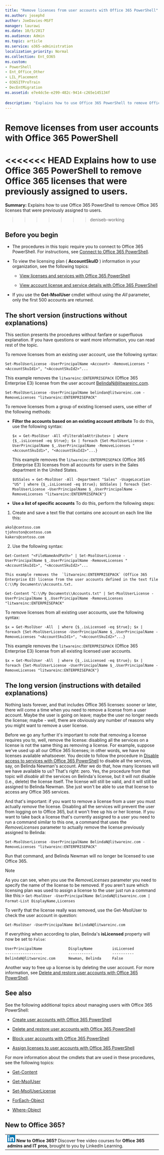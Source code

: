 ```yaml
---
title: "Remove licenses from user accounts with Office 365 PowerShell"
ms.author: josephd
author: JoeDavies-MSFT
manager: laurawi
ms.date: 10/5/2017
ms.audience: Admin
ms.topic: article
ms.service: o365-administration
localization_priority: Normal
ms.collection: Ent_O365
ms.custom:
- PowerShell
- Ent_Office_Other
- LIL_Placement
- O365ITProTrain
- DecEntMigration
ms.assetid: e7e4dc5e-e299-482c-9414-c265e145134f

description: "Explains how to use Office 365 PowerShell to remove Office 365 licenses that were previously assigned to users."
---
```


# Remove licenses from user accounts with Office 365 PowerShell

<<<<<<< HEAD
Explains how to use Office 365 PowerShell to remove Office 365 licenses that were previously assigned to users.
=======
**Summary:** Explains how to use Office 365 PowerShell to remove Office 365 licenses that were previously assigned to users.
>>>>>>> deniseb-working
  
## Before you begin

- The procedures in this topic require you to connect to Office 365 PowerShell. For instructions, see [Connect to Office 365 PowerShell](connect-to-office-365-powershell.md).
    
- To view the licensing plan ( **AccountSkuID** ) information in your organization, see the following topics:
    
  - [View licenses and services with Office 365 PowerShell](view-licenses-and-services-with-office-365-powershell.md)
    
  - [View account license and service details with Office 365 PowerShell](view-account-license-and-service-details-with-office-365-powershell.md)
    
- If you use the **Get-MsolUser** cmdlet without using the _All_ parameter, only the first 500 accounts are returned.
    
## The short version (instructions without explanations)
<a name="ShortVersion"> </a>

This section presents the procedures without fanfare or superfluous explanation. If you have questions or want more information, you can read rest of the topic.
  
To remove licenses from an existing user account, use the following syntax:
  
```
Set-MsolUserLicense -UserPrincipalName <Account> -RemoveLicenses "<AccountSkuId1>", "<AccountSkuId2>"...
```

This example removes the  `litwareinc:ENTERPRISEPACK` (Office 365 Enterprise E3) license from the user account BelindaN@litwareinc.com.
  
```
Set-MsolUserLicense -UserPrincipalName belindan@litwareinc.com -RemoveLicenses "litwareinc:ENTERPRISEPACK"
```

To remove licenses from a group of existing licensed users, use either of the following methods:
  
- **Filter the accounts based on an existing account attribute** To do this, use the following syntax:
    
  ```
  $x = Get-MsolUser -All <FilterableAttributes> | where {$_.isLicensed -eq $true}; $x | foreach {Set-MsolUserLicense -UserPrincipalName $_.UserPrincipalName -RemoveLicenses "<AccountSkuId1>", "<AccountSkuId2>"...}
  ```

    This example removes the  `litwareinc:ENTERPRISEPACK` (Office 365 Enterprise E3) licenses from all accounts for users in the Sales department in the United States.
    
  ```
  $USSales = Get-MsolUser -All -Department "Sales" -UsageLocation "US" | where {$_.isLicensed -eq $true}; $USSales | foreach {Set-MsolUserLicense -UserPrincipalName $_.UserPrincipalName -RemoveLicenses "litwareinc:ENTERPRISEPACK"}
  ```

- **Use a list of specific accounts** To do this, perform the following steps:
    
1. Create and save a text file that contains one account on each line like this:
    
  ```
  akol@contoso.com
tjohnston@contoso.com
kakers@contoso.com
  ```

2. Use the following syntax:
    
  ```
  Get-Content "<FileNameAndPath>" | Set-MsolUserLicense -UserPrincipalName $_.UserPrincipalName -RemoveLicenses "<AccountSkuId1>", "<AccountSkuId2>"...
  ```

    This example removes the  `litwareinc:ENTERPRISEPACK` (Office 365 Enterprise E3) license from the user accounts defined in the text file C:\\My Documents\\Accounts.txt.
    
  ```
  Get-Content "C:\\My Documents\\Accounts.txt" | Set-MsolUserLicense -UserPrincipalName $_.UserPrincipalName -RemoveLicenses "litwareinc:ENTERPRISEPACK"
  ```

To remove licenses from all existing user accounts, use the following syntax:
  
```
$x = Get-MsolUser -All  | where {$_.isLicensed -eq $true}; $x | foreach {Set-MsolUserLicense -UserPrincipalName $_.UserPrincipalName -RemoveLicenses "<AccountSkuId1>", "<AccountSkuId2>"...}
```

This example removes the  `litwareinc:ENTERPRISEPACK` (Office 365 Enterprise E3) license from all existing licensed user accounts.
  
```
$x = Get-MsolUser -All  | where {$_.isLicensed -eq $true}; $x | foreach {Set-MsolUserLicense -UserPrincipalName $_.UserPrincipalName -RemoveLicenses "litwareinc:ENTERPRISEPACK"}
```

## The long version (instructions with detailed explanations)
<a name="ShortVersion"> </a>

Nothing lasts forever, and that includes Office 365 licenses: sooner or later, there will come a time when you need to remove a license from a user account. Maybe the user is going on leave; maybe the user no longer needs the license; maybe - well, there are obviously any number of reasons why you might want to remove a user license.
  
Before we go any further it's important to note that removing a license requires you to, well, remove the license: disabling all the services on a license is not the same thing as removing a license. For example, suppose we've used up all our Office 365 licenses; in other words, we have no licenses available whatsoever. You decide to follow the procedure in [Disable access to services with Office 365 PowerShell](disable-access-to-services-with-office-365-powershell.md) to disable all the services, say, on Belinda Newman's account. After we do that, how many licenses will we have available to us? That's right: zero. Yes, the procedure from that topic will *disable*  all the services on Belinda's license, but it will not disable (i.e., delete) the license itself. The license will still be valid, and it will still be assigned to Belinda Newman. She just won't be able to use that license to access any Office 365 services.
  
And that's important: if you want to remove a license from a user you must actually  *remove*  the license. Disabling all the services will prevent the user from logging on to Office 365, but it won't free up his or her license. If you want to take back a license that's currently assigned to a user you need to run a command similar to this one, a command that uses the _RemoveLicenses_ parameter to actually remove the license previously assigned to Belinda:
  
```
Set-MsolUserLicense -UserPrincipalName BelindaN@litwareinc.com -RemoveLicenses "litwareinc:ENTERPRISEPACK"
```

Run that command, and Belinda Newman will no longer be licensed to use Office 365.
  
> [!NOTE]
> As you can see, when you use the  _RemoveLicenses_ parameter you need to specify the name of the license to be removed. If you aren't sure which licensing plan was used to assign a license to the user just run a command like this:>  `Get-MsolUser -UserPrincipalName BelindaN@litwareinc.com | Format-List DisplayName,Licenses`
  
To verify that the license really was removed, use the Get-MsolUser to check the user account in question:
  
```
Get-MsolUser -UserPrincipalName BelindaN@litwareinc.com
```

If everything when according to plan, Belinda's **isLicensed** property will now be set to `False`:
  
```
UserPrincipalName            DisplayName         isLicensed
-----------------            -----------         ----------
BelindaN@litwareinc.com      Newman, Belinda     False
```

Another way to free up a license is by deleting the user account. For more information, see [Delete and restore user accounts with Office 365 PowerShell](delete-and-restore-user-accounts-with-office-365-powershell.md).
  
## See also
<a name="SeeAlso"> </a>

See the following additional topics about managing users with Office 365 PowerShell:
  
- [Create user accounts with Office 365 PowerShell](create-user-accounts-with-office-365-powershell.md)
    
- [Delete and restore user accounts with Office 365 PowerShell](delete-and-restore-user-accounts-with-office-365-powershell.md)
    
- [Block user accounts with Office 365 PowerShell](block-user-accounts-with-office-365-powershell.md)
    
- [Assign licenses to user accounts with Office 365 PowerShell](assign-licenses-to-user-accounts-with-office-365-powershell.md)
    
For more information about the cmdlets that are used in these procedures, see the following topics:
  
- [Get-Content](https://go.microsoft.com/fwlink/p/?LinkId=289917)
    
- [Get-MsolUser](https://go.microsoft.com/fwlink/p/?LinkId=691543)
    
- [Set-MsolUserLicense](https://go.microsoft.com/fwlink/p/?LinkId=691548)
    
- [ForEach-Object](https://go.microsoft.com/fwlink/p/?LinkId=113300)
    
- [Where-Object](https://go.microsoft.com/fwlink/p/?LinkId=113423)
    
## New to Office 365?
<a name="SeeAlso"> </a>

||
|:-----|
|![The short icon for LinkedIn Learning](images/d547e1cb-7c66-422b-85be-7e7db2a9cf97.png) **New to Office 365?**         Discover free video courses for **Office 365 admins and IT pros**, brought to you by LinkedIn Learning. |
   

